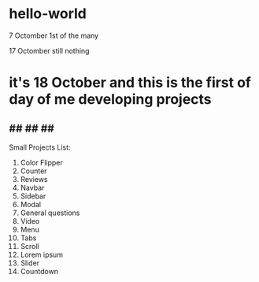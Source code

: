 # hello-world
7 Octomber 
1st of the many 

17 Octomber
still nothing


# it's 18 October and this is the first of day of me developing projects

## ## ## ## ## 
Small Projects List:
1. Color Flipper
2. Counter
3. Reviews
4. Navbar
5. Sidebar
6. Modal
7. General questions
8. Video
9. Menu
10. Tabs
11. Scroll
12. Lorem ipsum
13. Slider
14. Countdown
